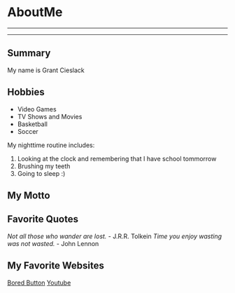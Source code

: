 # AboutMe
---
---
## Summary

My name is Grant Cieslack

Hobbies
-

- Video Games
- TV Shows and Movies
- Basketball
- Soccer

My nighttime routine includes:

1. Looking at the clock and remembering that I have school tommorrow
2. Brushing my teeth
3. Going to sleep :)

## My Motto

## Favorite Quotes

<i>Not all those who wander are lost.</i> - J.R.R. Tolkein
<i>Time you enjoy wasting was not wasted.</i> - John Lennon

## My Favorite Websites

[Bored Button](https://www.boredbutton.com/)
[Youtube](https://www.youtube.com/)

